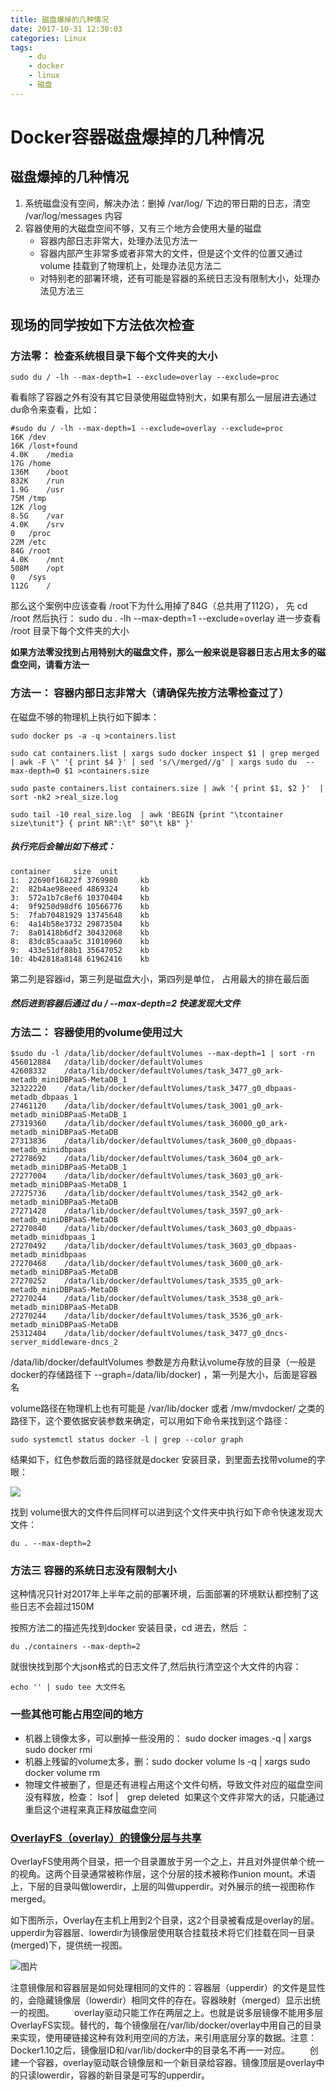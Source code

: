 ```yaml
---
title: 磁盘爆掉的几种情况
date: 2017-10-31 12:30:03
categories: Linux
tags:
    - du
    - docker
    - linux
    - 磁盘
---
```


# Docker容器磁盘爆掉的几种情况

## 磁盘爆掉的几种情况

1. 系统磁盘没有空间，解决办法：删掉 /var/log/ 下边的带日期的日志，清空 /var/log/messages 内容
1. 容器使用的大磁盘空间不够，又有三个地方会使用大量的磁盘
   - 容器内部日志非常大，处理办法见方法一
   - 容器内部产生非常多或者非常大的文件，但是这个文件的位置又通过volume 挂载到了物理机上，处理办法见方法二
   - 对特别老的部署环境，还有可能是容器的系统日志没有限制大小，处理办法见方法三

## 现场的同学按如下方法依次检查

### 方法零： 检查系统根目录下每个文件夹的大小

`sudo du / -lh --max-depth=1 --exclude=overlay --exclude=proc`

看看除了容器之外有没有其它目录使用磁盘特别大，如果有那么一层层进去通过du命令来查看，比如：

```
#sudo du / -lh --max-depth=1 --exclude=overlay --exclude=proc
16K	/dev
16K	/lost+found
4.0K	/media
17G	/home
136M	/boot
832K	/run
1.9G	/usr
75M	/tmp
12K	/log
8.5G	/var
4.0K	/srv
0	/proc
22M	/etc
84G	/root
4.0K	/mnt
508M	/opt
0	/sys
112G	/
```

那么这个案例中应该查看 /root下为什么用掉了84G（总共用了112G）， 先 cd /root 然后执行： sudo du . -lh --max-depth=1 --exclude=overlay 进一步查看 /root 目录下每个文件夹的大小

**如果方法零没找到占用特别大的磁盘文件，那么一般来说是容器日志占用太多的磁盘空间，请看方法一**

### 方法一： 容器内部日志非常大（请确保先按方法零检查过了）

在磁盘不够的物理机上执行如下脚本：

```
sudo docker ps -a -q >containers.list

sudo cat containers.list | xargs sudo docker inspect $1 | grep merged | awk -F \" '{ print $4 }' | sed 's/\/merged//g' | xargs sudo du  --max-depth=0 $1 >containers.size 

sudo paste containers.list containers.size | awk '{ print $1, $2 }'  | sort -nk2 >real_size.log

sudo tail -10 real_size.log  | awk 'BEGIN {print "\tcontainer     size\tunit"} { print NR":\t" $0"\t kB" }'
```

##### 执行完后会输出如下格式：

```
container     size	unit
1:	22690f16822f 3769980	 kb
2:	82b4ae98eeed 4869324	 kb
3:	572a1b7c8ef6 10370404	 kb
4:	9f9250d98df6 10566776	 kb
5:	7fab70481929 13745648	 kb
6:	4a14b58e3732 29873504	 kb
7:	8a01418b6df2 30432068	 kb
8:	83dc85caaa5c 31010960	 kb
9:	433e51df88b1 35647052	 kb
10:	4b42818a8148 61962416	 kb
```

第二列是容器id，第三列是磁盘大小，第四列是单位， 占用最大的排在最后面

##### 然后进到容器后通过 du / --max-depth=2 快速发现大文件

### 方法二： 容器使用的volume使用过大

```
$sudo du -l /data/lib/docker/defaultVolumes --max-depth=1 | sort -rn
456012884	/data/lib/docker/defaultVolumes
42608332	/data/lib/docker/defaultVolumes/task_3477_g0_ark-metadb_miniDBPaaS-MetaDB_1
32322220	/data/lib/docker/defaultVolumes/task_3477_g0_dbpaas-metadb_dbpaas_1
27461120	/data/lib/docker/defaultVolumes/task_3001_g0_ark-metadb_miniDBPaaS-MetaDB_1
27319360	/data/lib/docker/defaultVolumes/task_36000_g0_ark-metadb_miniDBPaaS-MetaDB
27313836	/data/lib/docker/defaultVolumes/task_3600_g0_dbpaas-metadb_minidbpaas
27278692	/data/lib/docker/defaultVolumes/task_3604_g0_ark-metadb_miniDBPaaS-MetaDB_1
27277004	/data/lib/docker/defaultVolumes/task_3603_g0_ark-metadb_miniDBPaaS-MetaDB_1
27275736	/data/lib/docker/defaultVolumes/task_3542_g0_ark-metadb_miniDBPaaS-MetaDB
27271428	/data/lib/docker/defaultVolumes/task_3597_g0_ark-metadb_miniDBPaaS-MetaDB
27270840	/data/lib/docker/defaultVolumes/task_3603_g0_dbpaas-metadb_minidbpaas_1
27270492	/data/lib/docker/defaultVolumes/task_3603_g0_dbpaas-metadb_minidbpaas
27270468	/data/lib/docker/defaultVolumes/task_3600_g0_ark-metadb_miniDBPaaS-MetaDB
27270252	/data/lib/docker/defaultVolumes/task_3535_g0_ark-metadb_miniDBPaaS-MetaDB
27270244	/data/lib/docker/defaultVolumes/task_3538_g0_ark-metadb_miniDBPaaS-MetaDB
27270244	/data/lib/docker/defaultVolumes/task_3536_g0_ark-metadb_miniDBPaaS-MetaDB
25312404	/data/lib/docker/defaultVolumes/task_3477_g0_dncs-server_middleware-dncs_2
```

/data/lib/docker/defaultVolumes 参数是方舟默认volume存放的目录（一般是docker的存储路径下 --graph=/data/lib/docker) ，第一列是大小，后面是容器名

volume路径在物理机上也有可能是 /var/lib/docker 或者 /mw/mvdocker/ 之类的路径下，这个要依据安装参数来确定，可以用如下命令来找到这个路径：

`sudo systemctl status docker -l | grep --color graph`

结果如下，红色参数后面的路径就是docker 安装目录，到里面去找带volume的字眼：

![](https://cdn.nlark.com/yuque/0/2019/png/162611/1558521949392-d1ab9886-9f08-4ebf-bfdb-5283461ed9de.png#align=left&display=inline&height=165&originHeight=165&originWidth=930&size=0&status=done&width=930)

找到 volume很大的文件件后同样可以进到这个文件夹中执行如下命令快速发现大文件：

`du . --max-depth=2`

### 方法三 容器的系统日志没有限制大小

这种情况只针对2017年上半年之前的部署环境，后面部署的环境默认都控制了这些日志不会超过150M

按照方法二的描述先找到docker 安装目录，cd 进去，然后 ：

`du ./containers --max-depth=2`

就很快找到那个大json格式的日志文件了,然后执行清空这个大文件的内容：

`echo '' | sudo tee 大文件名`

### 一些其他可能占用空间的地方

- 机器上镜像太多，可以删掉一些没用的： sudo docker images -q | xargs sudo docker rmi
- 机器上残留的volume太多，删：sudo docker volume ls -q | xargs sudo docker volume rm
- 物理文件被删了，但是还有进程占用这个文件句柄，导致文件对应的磁盘空间没有释放，检查： lsof |　grep deleted  如果这个文件非常大的话，只能通过重启这个进程来真正释放磁盘空间

### [OverlayFS（overlay）的镜像分层与共享](https://hhbbz.github.io/2018/03/28/Docker%E5%AE%B9%E5%99%A8%E5%8D%A0%E7%94%A8%E7%A3%81%E7%9B%98%E5%86%85%E5%AD%98%E8%BF%87%E5%A4%A7%E7%9A%84%E9%97%AE%E9%A2%98%E6%8E%92%E6%9F%A5/)

OverlayFS使用两个目录，把一个目录置放于另一个之上，并且对外提供单个统一的视角。这两个目录通常被称作层，这个分层的技术被称作union mount。术语上，下层的目录叫做lowerdir，上层的叫做upperdir。对外展示的统一视图称作merged。 　　

如下图所示，Overlay在主机上用到2个目录，这2个目录被看成是overlay的层。 upperdir为容器层、lowerdir为镜像层使用联合挂载技术将它们挂载在同一目录(merged)下，提供统一视图。

![图片](https://hhbbz.github.io/2018/03/28/Docker%E5%AE%B9%E5%99%A8%E5%8D%A0%E7%94%A8%E7%A3%81%E7%9B%98%E5%86%85%E5%AD%98%E8%BF%87%E5%A4%A7%E7%9A%84%E9%97%AE%E9%A2%98%E6%8E%92%E6%9F%A5/overlay_constructs.jpg)

注意镜像层和容器层是如何处理相同的文件的：容器层（upperdir）的文件是显性的，会隐藏镜像层（lowerdir）相同文件的存在。容器映射（merged）显示出统一的视图。 　　overlay驱动只能工作在两层之上。也就是说多层镜像不能用多层OverlayFS实现。替代的，每个镜像层在/var/lib/docker/overlay中用自己的目录来实现，使用硬链接这种有效利用空间的方法，来引用底层分享的数据。注意：Docker1.10之后，镜像层ID和/var/lib/docker中的目录名不再一一对应。 　　创建一个容器，overlay驱动联合镜像层和一个新目录给容器。镜像顶层是overlay中的只读lowerdir，容器的新目录是可写的upperdir。